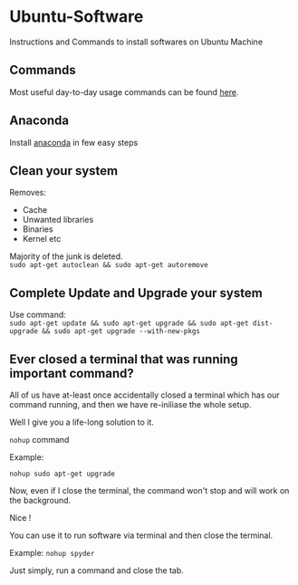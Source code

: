 # Ubuntu-Software
Instructions and Commands to install softwares on Ubuntu Machine


## Commands

Most useful day-to-day usage commands can be found [here](https://github.com/SarCode/Ubuntu-Software-Utilities/tree/master/Useful-Commands).

## Anaconda

Install [anaconda](https://github.com/SarCode/Ubuntu-Software-Utilities/tree/master/Anaconda) in few easy steps


## Clean your system
Removes:
- Cache
- Unwanted libraries
- Binaries
- Kernel etc

Majority of the junk is deleted. 
<br>
`sudo apt-get autoclean && sudo apt-get autoremove`

## Complete Update and Upgrade your system
 
 Use command:
 <br>
 `sudo apt-get update && sudo apt-get upgrade && sudo apt-get dist-upgrade && sudo apt-get upgrade --with-new-pkgs`




## Ever closed a terminal that was running important command?

All of us have at-least once accidentally closed a terminal which has our command running, and then we have re-iniliase the whole setup.

Well I give you a life-long solution to it.

`nohup` command

Example:

`nohup sudo apt-get upgrade`

Now, even if I close the terminal, the command won't stop and will work on the background.

Nice ! 

You can use it to run software via terminal and then close the terminal.

Example:
`nohup spyder`

Just simply, run a command and close the tab.

